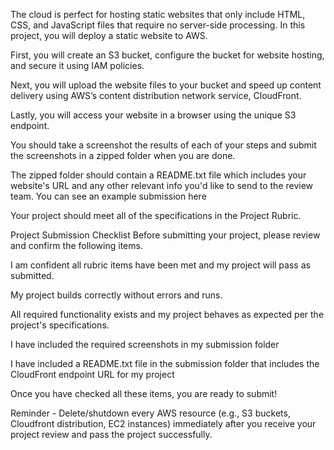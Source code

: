 The cloud is perfect for hosting static websites that only include HTML, CSS, and JavaScript files that require no server-side processing. In this project, you will deploy a static website to AWS.

First, you will create an S3 bucket, configure the bucket for website hosting, and secure it using IAM policies.

Next, you will upload the website files to your bucket and speed up content delivery using AWS’s content distribution network service, CloudFront.

Lastly, you will access your website in a browser using the unique S3 endpoint.

You should take a screenshot the results of each of your steps and submit the screenshots in a zipped folder when you are done.

The zipped folder should contain a README.txt file which includes your website's URL and any other relevant info you'd like to send to the review team. You can see an example submission here

Your project should meet all of the specifications in the Project Rubric.

Project Submission Checklist
Before submitting your project, please review and confirm the following items.

 I am confident all rubric items have been met and my project will pass as submitted.

 My project builds correctly without errors and runs.

 All required functionality exists and my project behaves as expected per the project's specifications.

 I have included the required screenshots in my submission folder

 I have included a README.txt file in the submission folder that includes the CloudFront endpoint URL for my project

Once you have checked all these items, you are ready to submit!

Reminder - Delete/shutdown every AWS resource (e.g., S3 buckets, Cloudfront distribution, EC2 instances) immediately after you receive your project review and pass the project successfully.